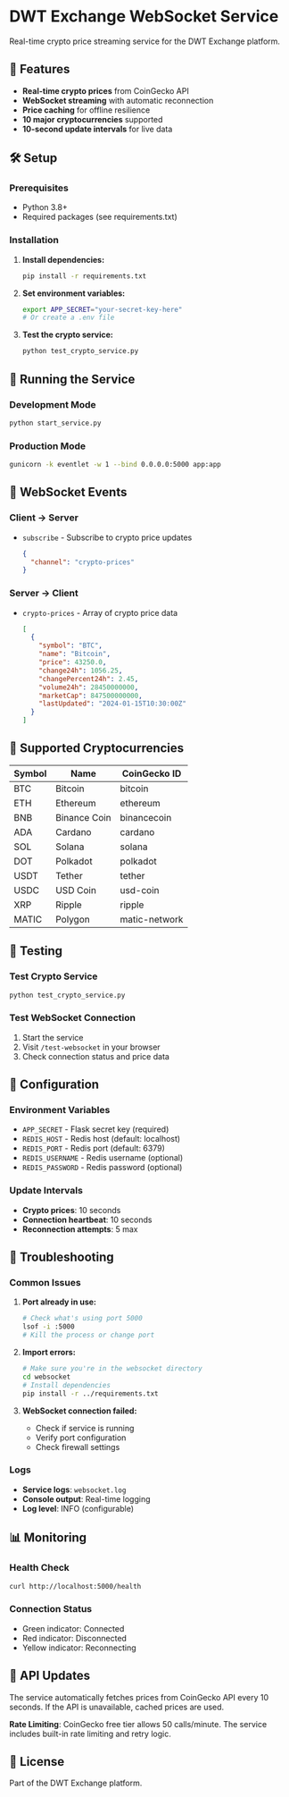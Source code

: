 # DWT Exchange WebSocket Service

Real-time crypto price streaming service for the DWT Exchange platform.

## 🚀 Features

- **Real-time crypto prices** from CoinGecko API
- **WebSocket streaming** with automatic reconnection
- **Price caching** for offline resilience
- **10 major cryptocurrencies** supported
- **10-second update intervals** for live data

## 🛠️ Setup

### Prerequisites

- Python 3.8+
- Required packages (see requirements.txt)

### Installation

1. **Install dependencies:**
   ```bash
   pip install -r requirements.txt
   ```

2. **Set environment variables:**
   ```bash
   export APP_SECRET="your-secret-key-here"
   # Or create a .env file
   ```

3. **Test the crypto service:**
   ```bash
   python test_crypto_service.py
   ```

## 🚀 Running the Service

### Development Mode

```bash
python start_service.py
```

### Production Mode

```bash
gunicorn -k eventlet -w 1 --bind 0.0.0.0:5000 app:app
```

## 📡 WebSocket Events

### Client → Server

- `subscribe` - Subscribe to crypto price updates
  ```json
  {
    "channel": "crypto-prices"
  }
  ```

### Server → Client

- `crypto-prices` - Array of crypto price data
  ```json
  [
    {
      "symbol": "BTC",
      "name": "Bitcoin",
      "price": 43250.0,
      "change24h": 1056.25,
      "changePercent24h": 2.45,
      "volume24h": 28450000000,
      "marketCap": 847500000000,
      "lastUpdated": "2024-01-15T10:30:00Z"
    }
  ]
  ```

## 🔌 Supported Cryptocurrencies

| Symbol | Name | CoinGecko ID |
|--------|------|--------------|
| BTC    | Bitcoin | bitcoin |
| ETH    | Ethereum | ethereum |
| BNB    | Binance Coin | binancecoin |
| ADA    | Cardano | cardano |
| SOL    | Solana | solana |
| DOT    | Polkadot | polkadot |
| USDT   | Tether | tether |
| USDC   | USD Coin | usd-coin |
| XRP    | Ripple | ripple |
| MATIC  | Polygon | matic-network |

## 🧪 Testing

### Test Crypto Service

```bash
python test_crypto_service.py
```

### Test WebSocket Connection

1. Start the service
2. Visit `/test-websocket` in your browser
3. Check connection status and price data

## 🔧 Configuration

### Environment Variables

- `APP_SECRET` - Flask secret key (required)
- `REDIS_HOST` - Redis host (default: localhost)
- `REDIS_PORT` - Redis port (default: 6379)
- `REDIS_USERNAME` - Redis username (optional)
- `REDIS_PASSWORD` - Redis password (optional)

### Update Intervals

- **Crypto prices**: 10 seconds
- **Connection heartbeat**: 10 seconds
- **Reconnection attempts**: 5 max

## 🐛 Troubleshooting

### Common Issues

1. **Port already in use:**
   ```bash
   # Check what's using port 5000
   lsof -i :5000
   # Kill the process or change port
   ```

2. **Import errors:**
   ```bash
   # Make sure you're in the websocket directory
   cd websocket
   # Install dependencies
   pip install -r ../requirements.txt
   ```

3. **WebSocket connection failed:**
   - Check if service is running
   - Verify port configuration
   - Check firewall settings

### Logs

- **Service logs**: `websocket.log`
- **Console output**: Real-time logging
- **Log level**: INFO (configurable)

## 📊 Monitoring

### Health Check

```bash
curl http://localhost:5000/health
```

### Connection Status

- Green indicator: Connected
- Red indicator: Disconnected
- Yellow indicator: Reconnecting

## 🔄 API Updates

The service automatically fetches prices from CoinGecko API every 10 seconds. If the API is unavailable, cached prices are used.

**Rate Limiting**: CoinGecko free tier allows 50 calls/minute. The service includes built-in rate limiting and retry logic.

## 📝 License

Part of the DWT Exchange platform.

